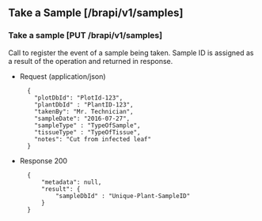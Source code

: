 ## Take a Sample [/brapi/v1/samples]

### Take a sample [PUT /brapi/v1/samples]

Call to register the event of a sample being taken. Sample ID is assigned as a result of the operation and returned in response.

+ Request (application/json)

        {
          "plotDbId": "PlotId-123",
          "plantDbId" : "PlantID-123",
          "takenBy": "Mr. Technician",
          "sampleDate": "2016-07-27",
          "sampleType" : "TypeOfSample",
          "tissueType" : "TypeOfTissue",
          "notes": "Cut from infected leaf"
        }

+ Response 200

        {
            "metadata": null,
            "result": {
                "sampleDbId" : "Unique-Plant-SampleID"
            }
        }
